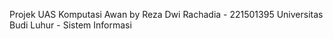 Projek UAS Komputasi Awan
by Reza Dwi Rachadia - 221501395
Universitas Budi Luhur - Sistem Informasi
